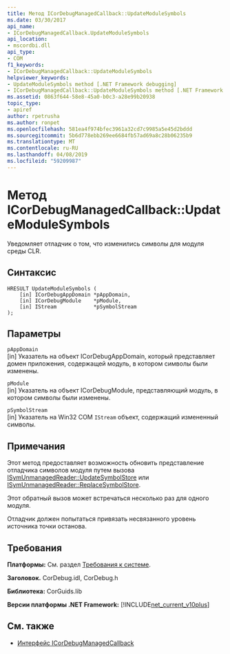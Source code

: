 ```yaml
---
title: Метод ICorDebugManagedCallback::UpdateModuleSymbols
ms.date: 03/30/2017
api_name:
- ICorDebugManagedCallback.UpdateModuleSymbols
api_location:
- mscordbi.dll
api_type:
- COM
f1_keywords:
- ICorDebugManagedCallback::UpdateModuleSymbols
helpviewer_keywords:
- UpdateModuleSymbols method [.NET Framework debugging]
- ICorDebugManagedCallback::UpdateModuleSymbols method [.NET Framework debugging]
ms.assetid: 0863f644-58e8-45a0-b0c3-a28e99b20938
topic_type:
- apiref
author: rpetrusha
ms.author: ronpet
ms.openlocfilehash: 581ea4f974bfec3961a32cd7c9985a5e45d2bddd
ms.sourcegitcommit: 5b6d778ebb269ee6684fb57ad69a8c28b06235b9
ms.translationtype: MT
ms.contentlocale: ru-RU
ms.lasthandoff: 04/08/2019
ms.locfileid: "59209987"
---
```

# <a name="icordebugmanagedcallbackupdatemodulesymbols-method"></a>Метод ICorDebugManagedCallback::UpdateModuleSymbols
Уведомляет отладчик о том, что изменились символы для модуля среды CLR.  
  
## <a name="syntax"></a>Синтаксис  
  
```  
HRESULT UpdateModuleSymbols (  
    [in] ICorDebugAppDomain *pAppDomain,  
    [in] ICorDebugModule    *pModule,  
    [in] IStream            *pSymbolStream  
);  
```  
  
## <a name="parameters"></a>Параметры  
 `pAppDomain`  
 [in] Указатель на объект ICorDebugAppDomain, который представляет домен приложения, содержащей модуль, в котором символы были изменены.  
  
 `pModule`  
 [in] Указатель на объект ICorDebugModule, представляющий модуль, в котором символы были изменены.  
  
 `pSymbolStream`  
 [in] Указатель на Win32 COM `IStream` объект, содержащий измененный символы.  
  
## <a name="remarks"></a>Примечания  
 Этот метод предоставляет возможность обновить представление отладчика символов модуля путем вызова [ISymUnmanagedReader::UpdateSymbolStore](../../../../docs/framework/unmanaged-api/diagnostics/isymunmanagedreader-updatesymbolstore-method.md) или [ISymUnmanagedReader::ReplaceSymbolStore](../../../../docs/framework/unmanaged-api/diagnostics/isymunmanagedreader-replacesymbolstore-method.md).  
  
 Этот обратный вызов может встречаться несколько раз для одного модуля.  
  
 Отладчик должен попытаться привязать несвязанного уровень источника точки останова.  
  
## <a name="requirements"></a>Требования  
 **Платформы:** См. раздел [Требования к системе](../../../../docs/framework/get-started/system-requirements.md).  
  
 **Заголовок.** CorDebug.idl, CorDebug.h  
  
 **Библиотека:** CorGuids.lib  
  
 **Версии платформы .NET Framework:** [!INCLUDE[net_current_v10plus](../../../../includes/net-current-v10plus-md.md)]  
  
## <a name="see-also"></a>См. также

- [Интерфейс ICorDebugManagedCallback](../../../../docs/framework/unmanaged-api/debugging/icordebugmanagedcallback-interface.md)

